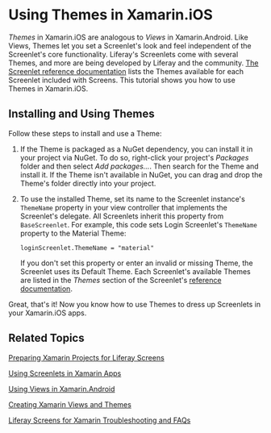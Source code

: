# Using Themes in Xamarin.iOS [](id=using-themes-in-xamarin-ios)

*Themes* in Xamarin.iOS are analogous to *Views* in Xamarin.Android. Like Views, 
Themes let you set a Screenlet's look and feel independent of the Screenlet's 
core functionality. Liferay's Screenlets come with several Themes, and more are 
being developed by Liferay and the community. 
[The Screenlet reference documentation](/develop/reference/-/knowledge_base/7-1/screenlets-in-liferay-screens-for-ios) 
lists the Themes available for each Screenlet included with Screens. This 
tutorial shows you how to use Themes in Xamarin.iOS. 

## Installing and Using Themes [](id=installing-and-using-themes)

Follow these steps to install and use a Theme: 

1.  If the Theme is packaged as a NuGet dependency, you can install it in your 
    project via NuGet. To do so, right-click your project's *Packages* folder 
    and then select *Add packages...*. Then search for the Theme and install it. 
    If the Theme isn't available in NuGet, you can drag and drop the Theme's 
    folder directly into your project. 

2.  To use the installed Theme, set its name to the Screenlet instance's 
    `ThemeName` property in your view controller that implements the Screenlet's 
    delegate. All Screenlets inherit this property from 
    `BaseScreenlet`. For example, this code sets Login Screenlet's `ThemeName` 
    property to the Material Theme: 

        loginScreenlet.ThemeName = "material"

    If you don't set this property or enter an invalid or missing Theme, the 
    Screenlet uses its Default Theme. Each Screenlet's available Themes are 
    listed in the *Themes* section of the Screenlet's 
    [reference documentation](/develop/reference/-/knowledge_base/7-1/screenlets-in-liferay-screens-for-ios). 

Great, that's it! Now you know how to use Themes to dress up Screenlets in your 
Xamarin.iOS apps. 

## Related Topics [](id=related-topics)

[Preparing Xamarin Projects for Liferay Screens](/develop/tutorials/-/knowledge_base/7-1/preparing-xamarin-projects-for-liferay-screens)

[Using Screenlets in Xamarin Apps](/develop/tutorials/-/knowledge_base/7-1/using-screenlets-in-xamarin-apps)

[Using Views in Xamarin.Android](/develop/tutorials/-/knowledge_base/7-1/using-views-in-xamarin-android)

[Creating Xamarin Views and Themes](/develop/tutorials/-/knowledge_base/7-1/creating-xamarin-views-and-themes)

[Liferay Screens for Xamarin Troubleshooting and FAQs](/develop/tutorials/-/knowledge_base/7-1/liferay-screens-for-xamarin-troubleshooting-and-faqs)
